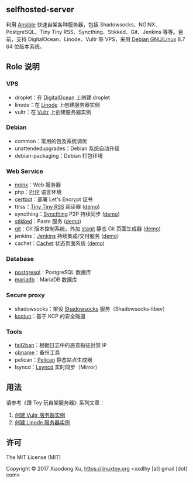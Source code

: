 selfhosted-server
-----------------

利用 [Ansible][1] 快速自架各种服务器，包括 Shadowsocks、NGINX、PostgreSQL、Tiny Tiny RSS、Syncthing、Stikked、Git、Jenkins 等等。目前，支持 DigitalOcean、Linode、Vultr 等 VPS，采用 [Debian GNU/Linux][2] 8.7 64 位版本系统。

## Role 说明

### VPS

+ droplet：在 [DigitalOcean][3] 上创建 droplet
+ linode：在 [Linode][16] 上创建服务器实例
+ vultr：在 [Vultr][29] 上创建服务器实例

### Debian

+ common：常用的包及系统调优
+ unattendedupgrades：Debian 系统自动升级
+ debian-packaging：Debian 打包环境

### Web Service

+ [nginx][5]：Web 服务器
+ php：[PHP][7] 语言环境
+ [certbot][12]：部署 Let's Encrypt 证书
+ ttrss：[Tiny Tiny RSS][8] 阅读器 ([demo][21])
+ syncthing：[Syncthing][9] P2P 持续同步 ([demo][22])
+ [stikked][10]：Paste 服务 ([demo][23])
+ [git][13]：Git 版本控制系统，外加 [stagit][14] 静态 Git 页面生成器 ([demo][24])
+ jenkins：[Jenkins][18] 持续集成/交付服务 ([demo][25])
+ cachet：[Cachet][27] 状态页面系统 ([demo][28])

### Database

+ [postgresql][6]：PostgreSQL 数据库
+ [mariadb][26]：MariaDB 数据库

### Secure proxy

+ shadowsocks：架设 [Shadowsocks][4] 服务（Shadowsocks-libev）
+ [kcptun][17]：基于 KCP 的安全隧道

### Tools

+ [fail2ban][11]：根据日志中的恶意指征封禁 IP
+ [obname][15]：备份工具
+ pelican：[Pelican][19] 静态站点生成器
+ lsyncd：[Lsyncd][20] 实时同步（Mirror）

## 用法

请参考《跟 Toy 玩自架服务器》系列文章：

1. [创建 Vultr 服务器实例](https://linuxtoy.org/archives/selfhosted-server-1.html)
2. [创建 Linode 服务器实例](https://linuxtoy.org/archives/selfhosted-server-2.html)

## 许可

The MIT License (MIT)

Copyright © 2017 Xiaodong Xu, https://linuxtoy.org <xxdlhy [at] gmail [dot] com>

[1]: https://www.ansible.com/
[2]: https://www.debian.org/
[3]: https://m.do.co/c/7758457f61ad
[4]: https://shadowsocks.org/
[5]: http://nginx.org/
[6]: https://www.postgresql.org/
[7]: http://php.net/
[8]: https://tt-rss.org/
[9]: https://syncthing.net/
[10]: https://github.com/claudehohl/Stikked
[11]: https://www.fail2ban.org/
[12]: https://certbot.eff.org/
[13]: https://git-scm.com/
[14]: http://git.2f30.org/stagit/
[15]: http://obnam.org/
[16]: https://www.linode.com/?r=28bf53dae49d2c55dd671136769c0b7526db5891
[17]: https://github.com/xtaci/kcptun
[18]: https://jenkins.io/
[19]: https://blog.getpelican.com/
[20]: http://axkibe.github.io/lsyncd/
[21]: https://planet.unixkoans.com/
[22]: https://sync.unixkoans.com/
[23]: https://paste.unixkoans.com/
[24]: https://git.unixkoans.com/
[25]: https://ci.unixkoans.com/
[26]: https://mariadb.com/
[27]: https://cachethq.io/
[28]: https://status.unixkoans.com/
[29]: http://www.vultr.com/?ref=7123175
